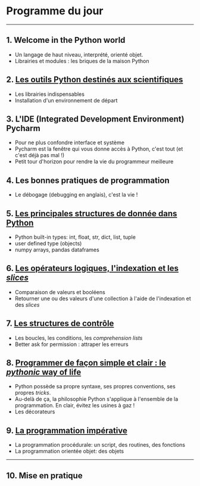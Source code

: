 # Programme du jour

---

## 1. Welcome in the Python world
* Un langage de haut niveau, interprété, orienté objet.
* Librairies et modules : les briques de la maison Python

## 2. [Les outils Python destinés aux scientifiques](./tutos/python_tools.md)
* Les librairies indispensables
* Installation d'un environnement de départ

## 3. L'IDE (Integrated Development Environment) Pycharm
* Pour ne plus confondre interface et système
* Pycharm est la fenêtre qui vous donne accès à Python, c'est tout (et c'est déjà pas mal !)
* Petit tour d'horizon pour rendre la vie du programmeur meilleure

## 4. Les bonnes pratiques de programmation
* Le débogage (debugging en anglais), c'est la vie !

## 5. [Les principales structures de donnée dans Python](./tutos/python_data_types.md)
* Python built-in types: int, float, str, dict, list, tuple
* user defined type (objects)
* numpy arrays, pandas dataframes 

## 6. [Les opérateurs logiques, l'indexation et les _slices_](./tutos/logical_operator_and_indexing.md)
* Comparaison de valeurs et booléens
* Retourner une ou des valeurs d'une collection à l'aide de l'indexation et des _slices_

## 7. [Les structures de contrôle](./tutos/python_control_flow.md)
* Les boucles, les conditions, les _comprehension lists_
* Better ask for permission : attraper les erreurs 

## 8. [Programmer de façon simple et clair : le _pythonic_ way of life](./tutos/python_programming_ways.md)
* Python possède sa propre syntaxe, ses propres conventions, ses propres _tricks_.
* Au-delà de ça, la philosophie Python s'applique à l'ensemble de la programmation. En clair, évitez les usines à gaz !
* Les décorateurs

## 9. [La programmation impérative](./tutos/imperative_programming.md)
* La programmation procédurale: un script, des routines, des fonctions
* La programmation orientée objet: des objets 

---

## 10. Mise en pratique

### 

